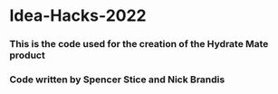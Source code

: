 # Idea-Hacks-2022
### This is the code used for the creation of the Hydrate Mate product
### Code written by Spencer Stice and Nick Brandis
